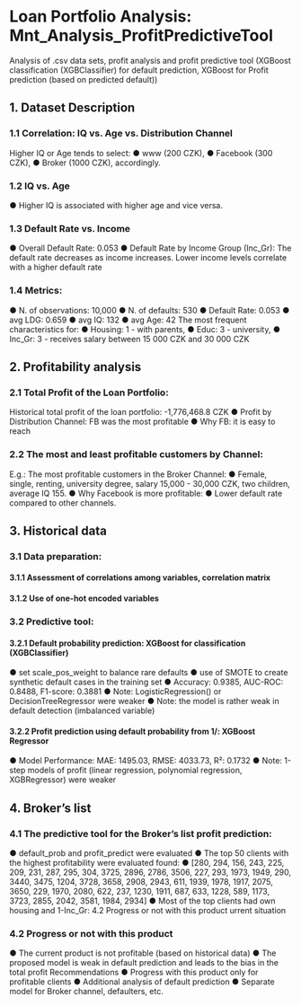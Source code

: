 # Loan Portfolio Analysis: Mnt_Analysis_ProfitPredictiveTool
Analysis of .csv data sets, profit analysis and profit predictive tool (XGBoost classification (XGBClassifier) for default prediction, XGBoost for Profit prediction (based on predicted default))

## 1. Dataset Description
### 1.1 Correlation: IQ vs. Age vs. Distribution Channel
Higher IQ or Age tends to select:
● www (200 CZK),
● Facebook (300 CZK),
● Broker (1000 CZK),
accordingly.
### 1.2 IQ vs. Age
● Higher IQ is associated with higher age
and vice versa.
### 1.3 Default Rate vs. Income
● Overall Default Rate: 0.053
● Default Rate by Income Group (Inc_Gr):
 The default rate decreases as income
increases.
 Lower income levels correlate with a higher
default rate
### 1.4 Metrics:
● N. of observations: 10,000
● N. of defaults: 530
● Default Rate: 0.053
● avg LDG: 0.659
● avg IQ: 132
● avg Age: 42
The most frequent characteristics for:
● Housing: 1 - with parents,
● Educ: 3 - university,
● Inc_Gr: 3 - receives salary between 15 000 CZK and 30 000 CZK

## 2. Profitability analysis
### 2.1 Total Profit of the Loan Portfolio:
Historical total profit of the loan portfolio: -1,776,468.8 CZK
● Profit by Distribution Channel: FB was the most profitable
● Why FB: it is easy to reach
### 2.2 The most and least profitable customers by Channel:
E.g.: The most profitable customers in the Broker Channel:
● Female, single, renting, university degree, salary 15,000 - 30,000 CZK, two
children, average IQ 155.
● Why Facebook is more profitable:
● Lower default rate compared to other channels.

## 3. Historical data
### 3.1 Data preparation:
#### 3.1.1 Assessment of correlations among variables, correlation matrix
#### 3.1.2 Use of one-hot encoded variables
### 3.2 Predictive tool:
#### 3.2.1 Default probability prediction: XGBoost for classification (XGBClassifier)
● set scale_pos_weight to balance rare defaults
● use of SMOTE to create synthetic default cases in the training set
● Accuracy: 0.9385, AUC-ROC: 0.8488, F1-score: 0.3881
● Note: LogisticRegression() or DecisionTreeRegressor were weaker
● Note: the model is rather weak in default detection (imbalanced variable)
#### 3.2.2 Profit prediction using default probability from 1/: XGBoost Regressor
● Model Performance: MAE: 1495.03, RMSE: 4033.73, R²: 0.1732
● Note: 1-step models of profit (linear regression, polynomial regression,
XGBRegressor) were weaker

## 4. Broker’s list
### 4.1 The predictive tool for the Broker’s list profit prediction:
● default_prob and profit_predict were evaluated
● The top 50 clients with the highest profitability were evaluated found:
● [280, 294, 156, 243, 225, 209, 231, 287, 295, 304, 3725, 2896, 2786, 3506, 227,
293, 1973, 1949, 290, 3440, 3475, 1204, 3728, 3658, 2908, 2943, 611, 1939,
1978, 1917, 2075, 3650, 229, 1970, 2080, 622, 237, 1230, 1911, 687, 633, 1228,
589, 1173, 3723, 2855, 2042, 3581, 1984, 2934]
● Most of the top clients had own housing and 1-Inc_Gr:
4.2 Progress or not with this product
urrent situation
### 4.2 Progress or not with this product
● The current product is not profitable (based on historical data)
● The proposed model is weak in default prediction and leads to the bias in the total
profit
Recommendations
● Progress with this product only for profitable clients
● Additional analysis of default prediction
● Separate model for Broker channel, defaulters, etc.
